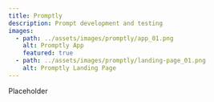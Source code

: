 ```yaml
---
title: Promptly
description: Prompt development and testing
images:
  - path: ../assets/images/promptly/app_01.png
    alt: Promptly App
    featured: true
  - path: ../assets/images/promptly/landing-page_01.png
    alt: Promptly Landing Page
---
```


Placeholder